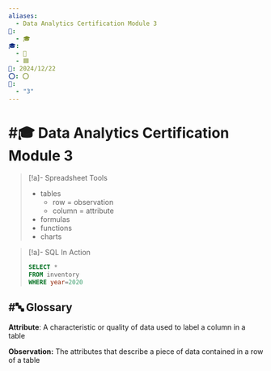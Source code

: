 ```yaml
---
aliases:
  - Data Analytics Certification Module 3
📁:
  - 🎓
🎓:
  - 🔢
  - 🟦
📅: 2024/12/22
⭕: ⭕
🔢:
  - "3"
---
```

# #🎓 Data Analytics Certification Module 3

> [!a]- Spreadsheet Tools
> - tables
> 	- row = observation
> 	- column = attribute
> - formulas
> - functions
> - charts

> [!a]- SQL In Action
> ```sql
> SELECT *
> FROM inventory
> WHERE year=2020
> ```
## #🔤 Glossary

**Attribute**: A characteristic or quality of data used to label a column in a table

**Observation:** The attributes that describe a piece of data contained in a row of a table